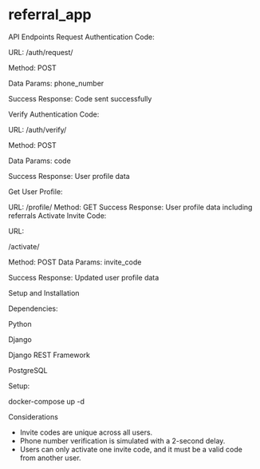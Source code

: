 # referral_app
 
API Endpoints
Request Authentication Code:

URL: /auth/request/

Method: POST

Data Params: phone_number

Success Response: Code sent successfully

Verify Authentication Code:

URL: /auth/verify/

Method: POST

Data Params: code

Success Response: User profile data

Get User Profile:

URL: /profile/
Method: GET
Success Response: User profile data including referrals
Activate Invite Code:

URL:

/activate/

Method: POST
Data Params: invite_code

Success Response: Updated user profile data

Setup and Installation

Dependencies:

Python

Django

Django REST Framework

PostgreSQL



Setup:

docker-compose up -d


Considerations

- Invite codes are unique across all users.
- Phone number verification is simulated with a 2-second delay.
- Users can only activate one invite code, and it must be a valid code from another user.